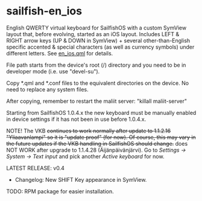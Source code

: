sailfish-en_ios
===============

English QWERTY virtual keyboard for SailfishOS with a custom SymView layout that, before evolving, started as an iOS layout. Includes LEFT &amp; RIGHT arrow keys (UP &amp; DOWN in SymView) + several other-than-English specific accented &amp; special characters (as well as currency symbols) under different letters. See <a href="https://github.com/tmikkonen/sailfish_en-ios/blob/master/usr/share/maliit/plugins/com/jolla/layouts/en_ios.qml">en_ios.qml</a> for details.

File path starts from the device's root (/) directory and you need to be in developer mode (i.e. use "devel-su"). 

Copy *.qml and *.conf files to the equivalent directories on the device.
No need to replace any system files.

After copying, remember to restart the maliit server:
"killall maliit-server"

Starting from SailfishOS 1.0.4.x the new keyboard must be manually enabled in device settings if it has not been in use before 1.0.4.x.

NOTE! The VKB <s>continues to work normally after update to 1.1.2.16 "Yliaavanlampi" so it is "update proof" (for now). Of course, this may vary in the future updates if the VKB handling in SailfishOS should change.</s> does NOT WORK after upgrade to 1.1.4.28 (Äijänpäivänjärvi). Go to <em>Settings -> System -> Text input</em> and pick another <em>Active keyboard</em> for now.

LATEST RELEASE: v0.4
* Changelog: New SHIFT Key appearance in SymView.

TODO: RPM package for easier installation.
